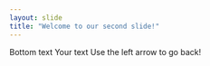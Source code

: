 ```yaml
---
layout: slide
title: "Welcome to our second slide!"
---
```

Bottom text
Your text
Use the left arrow to go back!
